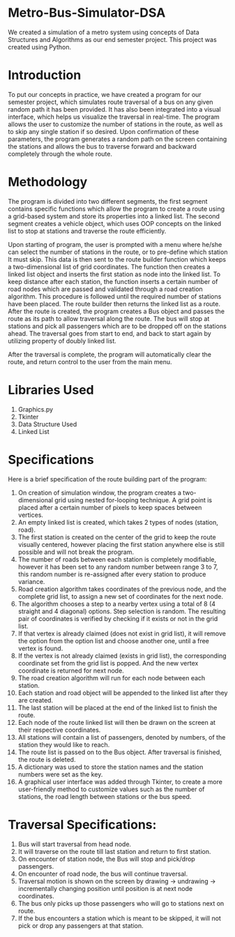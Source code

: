 # Metro-Bus-Simulator-DSA
We created a simulation of a metro system using concepts of Data Structures and Algorithms as our end semester project. This project was created using Python.

# Introduction
To put our concepts in practice, we have created a program for our semester project, which simulates route traversal of a bus on any given random path it has been provided. It has also been integrated into a visual interface, which helps us visualize the traversal in real-time. The program allows the user to customize the number of stations in the route, as well as to skip any single station if so desired. Upon confirmation of these parameters, the program generates a random path on the screen containing the stations and allows the bus to traverse forward and backward completely through the whole route.

# Methodology
The program is divided into two different segments, the first segment contains specific functions which allow the program to create a route using a grid-based system and store its properties into a linked list. The second segment creates a vehicle object, which uses OOP concepts on the linked list to stop at stations and traverse the route efficiently.

Upon starting of program, the user is prompted with a menu where he/she can select the number of stations in the route, or to pre-define which station It must skip. This data is then sent to the route builder function which keeps a two-dimensional list of grid coordinates. The function then creates a linked list object and inserts the first station as node into the linked list. To keep distance after each station, the function inserts a certain number of road nodes which are passed and validated through a road creation algorithm. This procedure is followed until the required number of stations have been placed. The route builder then returns the linked list as a route. After the route is created, the program creates a Bus object and passes the route as its path to allow traversal along the route. The bus will stop at stations and pick all passengers which are to be dropped off on the stations ahead. The traversal goes from start to end, and back to start again by utilizing property of doubly linked list.

After the traversal is complete, the program will automatically clear the route, and return control to the user from the main menu.

# Libraries Used
1) Graphics.py
2) Tkinter
3) Data Structure Used
4) Linked List

# Specifications
Here is a brief specification of the route building part of the program:

1) On creation of simulation window, the program creates a two-dimensional grid using nested for-looping technique. A grid point is placed after a certain number of pixels to keep spaces between vertices.
2) An empty linked list is created, which takes 2 types of nodes (station, road).
3) The first station is created on the center of the grid to keep the route visually centered, however placing the first station anywhere else is still possible and will not break the program.
4) The number of roads between each station is completely modifiable, however it has been set to any random number between range 3 to 7, this random number is re-assigned after every station to produce variance.
5) Road creation algorithm takes coordinates of the previous node, and the complete grid list, to assign a new set of coordinates for the next node.
6) The algorithm chooses a step to a nearby vertex using a total of 8 (4 straight and 4 diagonal) options. Step selection is random. The resulting pair of coordinates is verified by checking if it exists or not in the grid list.
7) If that vertex is already claimed (does not exist in grid list), it will remove the option from the option list and choose another one, until a free vertex is found.
8) If the vertex is not already claimed (exists in grid list), the corresponding coordinate set from the grid list is popped. And the new vertex coordinate is returned for next node.
9) The road creation algorithm will run for each node between each station.
10) Each station and road object will be appended to the linked list after they are created.
11) The last station will be placed at the end of the linked list to finish the route.
12) Each node of the route linked list will then be drawn on the screen at their respective coordinates.
13) All stations will contain a list of passengers, denoted by numbers, of the station they would like to reach.
14) The route list is passed on to the Bus object. After traversal is finished, the route is deleted.
15) A dictionary was used to store the station names and the station numbers were set as the key.
16) A graphical user interface was added through Tkinter, to create a more user-friendly method to customize values such as the number of stations, the road length between stations or the bus speed.

# Traversal Specifications:
1) Bus will start traversal from head node.
2) It will traverse on the route till last station and return to first station.
3) On encounter of station node, the Bus will stop and pick/drop passengers.
4) On encounter of road node, the bus will continue traversal.
5) Traversal motion is shown on the screen by drawing -> undrawing -> incrementally changing position until position is at next node coordinates.
6) The bus only picks up those passengers who will go to stations next on route.
7) If the bus encounters a station which is meant to be skipped, it will not pick or drop any passengers at that station.
